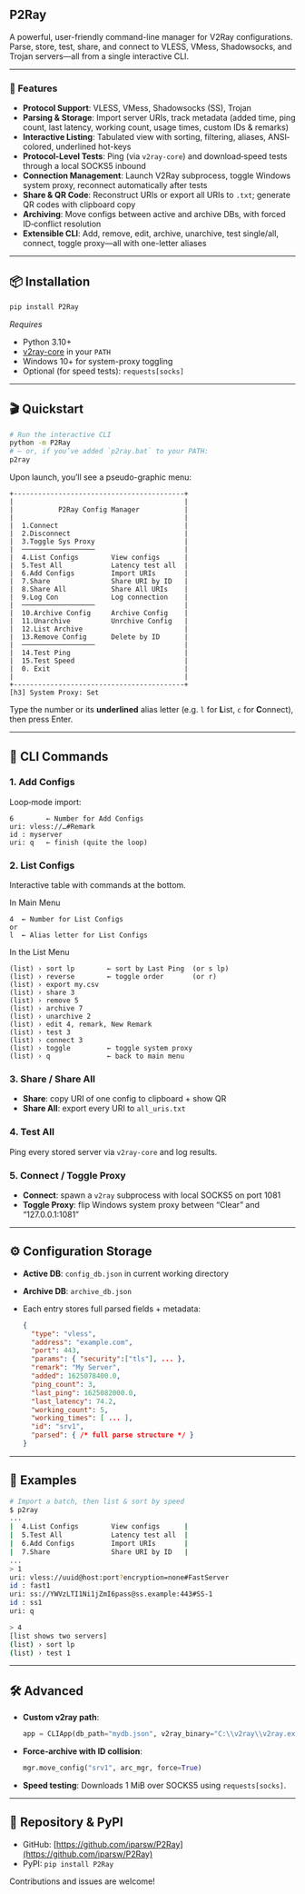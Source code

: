## P2Ray

A powerful, user-friendly command-line manager for V2Ray configurations.
Parse, store, test, share, and connect to VLESS, VMess, Shadowsocks, and Trojan servers—all from a single interactive CLI.

---

### 🚀 Features

* **Protocol Support**: VLESS, VMess, Shadowsocks (SS), Trojan
* **Parsing & Storage**: Import server URIs, track metadata (added time, ping count, last latency, working count, usage times, custom IDs & remarks)
* **Interactive Listing**: Tabulated view with sorting, filtering, aliases, ANSI‐colored, underlined hot-keys
* **Protocol-Level Tests**: Ping (via `v2ray-core`) and download‐speed tests through a local SOCKS5 inbound
* **Connection Management**: Launch V2Ray subprocess, toggle Windows system proxy, reconnect automatically after tests
* **Share & QR Code**: Reconstruct URIs or export all URIs to `.txt`; generate QR codes with clipboard copy
* **Archiving**: Move configs between active and archive DBs, with forced ID‐conflict resolution
* **Extensible CLI**: Add, remove, edit, archive, unarchive, test single/all, connect, toggle proxy—all with one-letter aliases

---

## 📦 Installation

```bash
pip install P2Ray
```

*Requires*

* Python 3.10+
* [v2ray-core](https://github.com/v2fly/v2ray-core) in your `PATH`
* Windows 10+ for system-proxy toggling
* Optional (for speed tests): `requests[socks]`

---

## 🎬 Quickstart

```bash
# Run the interactive CLI
python -m P2Ray
# — or, if you’ve added `p2ray.bat` to your PATH:
p2ray
```

Upon launch, you’ll see a pseudo-graphic menu:

```
+------------------------------------------+
|                                          |
|           P2Ray Config Manager           |
|                                          |
|  1.Connect                               |
|  2.Disconnect                            |
|  3.Toggle Sys Proxy                      |
|  ──────────────────                      |
|  4.List Configs        View configs      |
|  5.Test All            Latency test all  |
|  6.Add Configs         Import URIs       |
|  7.Share               Share URI by ID   |
|  8.Share All           Share All URIs    |
|  9.Log Con             Log connection    |
|  ──────────────────                      |
|  10.Archive Config     Archive Config    |
|  11.Unarchive          Unrchive Config   |
|  12.List Archive                         |
|  13.Remove Config      Delete by ID      |
|  ──────────────────                      |
|  14.Test Ping                            |
|  15.Test Speed                           |
|  0. Exit                                 |
|                                          |
+------------------------------------------+
[h3] System Proxy: Set
```

Type the number or its **underlined** alias letter (e.g. `l` for **L**ist, `c` for **C**onnect), then press Enter.

---

## 🔧 CLI Commands

### 1. Add Configs

Loop‐mode import:

```
6        ← Number for Add Configs
uri: vless://…#Remark  
id : myserver  
uri: q   ← finish (quite the loop)
```

### 2. List Configs

Interactive table with commands at the bottom.

In Main Menu
```
4  ← Number for List Configs
or
l  ← Alias letter for List Configs
```
In the List Menu
```
(list) › sort lp        ← sort by Last Ping  (or s lp)
(list) › reverse        ← toggle order       (or r)
(list) › export my.csv  
(list) › share 3  
(list) › remove 5  
(list) › archive 7  
(list) › unarchive 2  
(list) › edit 4, remark, New Remark  
(list) › test 3  
(list) › connect 3  
(list) › toggle         ← toggle system proxy  
(list) › q              ← back to main menu  
```

### 3. Share / Share All

* **Share**: copy URI of one config to clipboard + show QR
* **Share All**: export every URI to `all_uris.txt`

### 4. Test All

Ping every stored server via `v2ray-core` and log results.

### 5. Connect / Toggle Proxy

* **Connect**: spawn a `v2ray` subprocess with local SOCKS5 on port 1081
* **Toggle Proxy**: flip Windows system proxy between “Clear” and “127.0.0.1:1081”

---

## ⚙️ Configuration Storage

* **Active DB**: `config_db.json` in current working directory
* **Archive DB**: `archive_db.json`
* Each entry stores full parsed fields + metadata:

  ```json
  {
    "type": "vless",
    "address": "example.com",
    "port": 443,
    "params": { "security":["tls"], ... },
    "remark": "My Server",
    "added": 1625078400.0,
    "ping_count": 3,
    "last_ping": 1625082000.0,
    "last_latency": 74.2,
    "working_count": 5,
    "working_times": [ ... ],
    "id": "srv1",
    "parsed": { /* full parse structure */ }
  }
  ```

---

## 📖 Examples

```bash
# Import a batch, then list & sort by speed
$ p2ray
...
|  4.List Configs        View configs      |
|  5.Test All            Latency test all  |
|  6.Add Configs         Import URIs       |
|  7.Share               Share URI by ID   |
...
> 1
uri: vless://uuid@host:port?encryption=none#FastServer
id : fast1
uri: ss://YWVzLTI1Ni1jZmI6pass@ss.example:443#SS-1
id : ss1
uri: q

> 4
[list shows two servers]
(list) › sort lp
(list) › test 1
```

---

## 🛠️ Advanced

* **Custom v2ray path**:

  ```python
  app = CLIApp(db_path="mydb.json", v2ray_binary="C:\\v2ray\\v2ray.exe")
  ```
* **Force‐archive with ID collision**:

  ```python
  mgr.move_config("srv1", arc_mgr, force=True)
  ```
* **Speed testing**:
  Downloads 1 MiB over SOCKS5 using `requests[socks]`.

---

## 📂 Repository & PyPI

* GitHub: [https://github.com/iparsw/P2Ray](https://github.com/iparsw/P2Ray)
* PyPI: `pip install P2Ray`

Contributions and issues are welcome!
